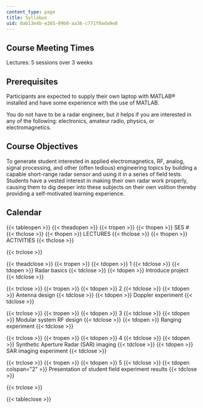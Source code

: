 ```yaml
---
content_type: page
title: Syllabus
uid: 0ab13e4b-e265-09b0-aa36-c771f0ada9e8
---
```


Course Meeting Times
--------------------

Lectures: 5 sessions over 3 weeks

Prerequisites
-------------

Participants are expected to supply their own laptop with MATLAB® installed and have some experience with the use of MATLAB.

You do not have to be a radar engineer, but it helps if you are interested in any of the following: electronics, amateur radio, physics, or electromagnetics.

Course Objectives
-----------------

To generate student interested in applied electromagnetics, RF, analog, signal processing, and other (often tedious) engineering topics by building a capable short-range radar sensor and using it in a series of field tests. Students have a vested interest in making their own radar work properly, causing them to dig deeper into these subjects on their own volition thereby providing a self-motivated learning experience.

Calendar
--------

{{< tableopen >}}
{{< theadopen >}}
{{< tropen >}}
{{< thopen >}}
SES #
{{< thclose >}}
{{< thopen >}}
LECTURES
{{< thclose >}}
{{< thopen >}}
ACTIVITIES
{{< thclose >}}

{{< trclose >}}

{{< theadclose >}}
{{< tropen >}}
{{< tdopen >}}
1
{{< tdclose >}}
{{< tdopen >}}
Radar basics
{{< tdclose >}}
{{< tdopen >}}
Introduce project
{{< tdclose >}}

{{< trclose >}}
{{< tropen >}}
{{< tdopen >}}
2
{{< tdclose >}}
{{< tdopen >}}
Antenna design
{{< tdclose >}}
{{< tdopen >}}
Doppler experiment
{{< tdclose >}}

{{< trclose >}}
{{< tropen >}}
{{< tdopen >}}
3
{{< tdclose >}}
{{< tdopen >}}
Modular system RF design
{{< tdclose >}}
{{< tdopen >}}
Ranging experiment
{{< tdclose >}}

{{< trclose >}}
{{< tropen >}}
{{< tdopen >}}
4
{{< tdclose >}}
{{< tdopen >}}
Synthetic Aperture Radar (SAR) imaging
{{< tdclose >}}
{{< tdopen >}}
SAR imaging experiment
{{< tdclose >}}

{{< trclose >}}
{{< tropen >}}
{{< tdopen >}}
5
{{< tdclose >}}
{{< tdopen colspan="2" >}}
Presentation of student field experiment results
{{< tdclose >}}

{{< trclose >}}

{{< tableclose >}}